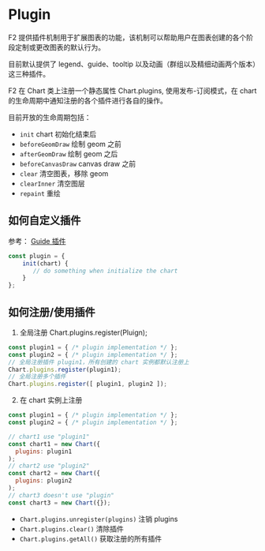 <!--
index: 14
title: Plugin 插件

-->

# Plugin

F2 提供插件机制用于扩展图表的功能，该机制可以帮助用户在图表创建的各个阶段定制或更改图表的默认行为。

目前默认提供了 legend、guide、tooltip 以及动画（群组以及精细动画两个版本）这三种插件。

F2 在 Chart 类上注册一个静态属性 Chart.plugins, 使用发布-订阅模式，在 chart 的生命周期中通知注册的各个插件进行各自的操作。

目前开放的生命周期包括：

- `init` chart 初始化结束后
- `beforeGeomDraw` 绘制 geom 之前
- `afterGeomDraw`  绘制 geom 之后
- `beforeCanvasDraw` canvas draw 之前
- `clear` 清空图表，移除 geom
- `clearInner` 清空图层
- `repaint` 重绘

## 如何自定义插件

参考： [Guide 插件](https://github.com/antvis/f2/blob/master/src/plugin/guide.js)

```js
const plugin = {
    init(chart) {
       // do something when initialize the chart 
    }
};   
```

## 如何注册/使用插件

1. 全局注册 Chart.plugins.register(Pluign);

```js
const plugin1 = { /* plugin implementation */ };
const plugin2 = { /* plugin implementation */ };
// 全局注册插件 plugin1，所有创建的 chart 实例都默认注册上
Chart.plugins.register(plugin1); 
// 全局注册多个插件
Chart.plugins.register([ plugin1, plugin2 ]); 
```

2. 在 chart 实例上注册

```js
const plugin1 = { /* plugin implementation */ };
const plugin2 = { /* plugin implementation */ };

// chart1 use "plugin1"
const chart1 = new Chart({
  plugins: plugin1
);
// chart2 use "plugin2"
const chart2 = new Chart({
  plugins: plugin2
);
// chart3 doesn't use "plugin"
const chart3 = new Chart({});
```

- `Chart.plugins.unregister(plugins)` 注销 plugins
- `Chart.plugins.clear()` 清除插件
- `Chart.plugins.getAll()`  获取注册的所有插件

